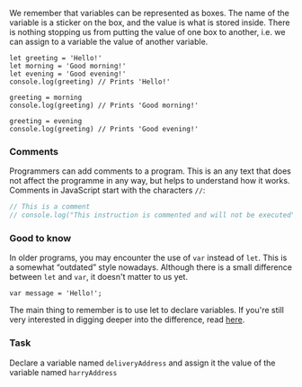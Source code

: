 We remember that variables can be represented as boxes. The name of the variable is a sticker on the box, and the value is what is stored inside. 
There is nothing stopping us from putting the value of one box to another, i.e. we can assign to a variable the value of another variable.

```
let greeting = 'Hello!'
let morning = 'Good morning!'
let evening = 'Good evening!'
console.log(greeting) // Prints 'Hello!'

greeting = morning
console.log(greeting) // Prints 'Good morning!'

greeting = evening
console.log(greeting) // Prints 'Good evening!'
```

### Comments
Programmers can add comments to a program. This is an any text that does not affect the programme in any way, but helps to understand how it works.
Comments in JavaScript start with the characters `//`:
```javascript
// This is a comment
// console.log("This instruction is commented and will not be executed")
```

### Good to know
In older programs, you may encounter the use of `var` instead of `let`. This is a somewhat “outdated” style nowadays. Although there is a small difference between `let` and `var`, it doesn't matter to us yet.
```
var message = 'Hello!';
```
The main thing to remember is to use let to declare variables. If you're still very interested in digging deeper into the difference, read [here](https://javascript.info/var). 

### Task
Declare a variable named `deliveryAddress` and assign it the value of the variable named `harryAddress`
